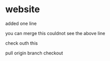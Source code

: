 # website
added one line

you can merge this
couldnot see the above line

check outh this

pull origin branch checkout
